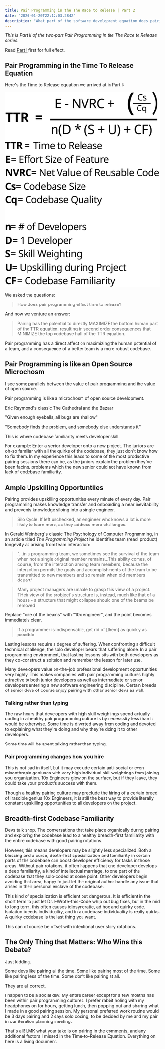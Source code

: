 ```yaml
---
title: Pair Programming in the The Race to Release | Part 2
date: "2020-01-20T22:12:03.284Z"
description: "What part of the software development equation does pairing improve?"
---
```


<i>This is Part II of the two-part Pair Programming in the The Race to Release series.</i>

Read [Part I](/race-to-release-part-1/) first for full effect.

<h2>Pair Programming in the Time To Release Equation</h2>

Here's the Time to Release equation we arrived at in Part I:

<img src="./FinalEquation.svg" alt="final_equation" class="equation">

We asked the questions:

<blockquote>How does pair programming effect time to release?</blockquote>

And now we venture an answer:

<blockquote>Pairing has the potential to directly MAXIMIZE the bottom human part of the TTR equation, resulting in second order consequences that MINIMIZE the top codebase half of the TTR equation.</blockquote>

Pair programming has a direct affect on maximizing the human potential of a team, and a consequence of a better team is a more robust codebase.

<h2>Pair Programming is like an Open Source Microchosm</h2>

I see some parallels between the value of pair programming and the value of open source.

Pair programming is like a microchosm of open source development.

Eric Raymond's classic The Cathedral and the Bazaar

"Given enough eyeballs, all bugs are shallow"

"Somebody finds the problem, and somebody else understands it."

This is where codebase familiarity meets developer skill.

For example: Enter a senior developer onto a new project. The juniors are oh-so familiar with all the quirks of the codebase, they just don't know how to fix them. In my experience this leads to some of the most productive pairing sessions there can be, as the juniors explain the problem they've been facing, problems which the new senior could not have known from lack of codebase familiarity.

<h2>Ample Upskilling Opportuntiies</h2>

Pairing provides upskilling opportunities every minute of every day. Pair programming makes knowledge transfer and onboarding a near inevitability and prevents knowledge siloing into a single engineer.

<blockquote>Silo Cycle: If left unchecked, an engineer who knows a lot is more likely to learn more, as they address more challenges.</blockquote>

In Gerald Weinberg's classic The Psychology of Computer Programming, in an article titled <i>The Programming Project</i> he identifies team (read: product) longevity as arising from team interaction:

<blockquote>"...in a programming team, we sometimes see the survival of the team when not a single original member remains...This ability comes, of course, from the interaction among team members, because the interaction permits the goals and accomplishments of the team to be transmitted to new members and so remain when old members depart"</blockquote>

<blockquote>Many project managers are unable to grasp this view of a project. THeir view of the probject's structure is, instead, much like that of a house - a structure that might collapse should one of the beams be removed</blockquote>

Replace "one of the beams" with "10x engineer", and the point becomes immediately clear.

<blockquote>If a programmer is indispensable, get rid of [them] as quickly as possible</blockquote>

Lasting lessons require a degree of suffering. When confronting a difficult technical challenge, the solo developer bears that suffering alone. In a pair programming environment, that lasting lessons sits with both developers as they co-construct a soltuion and remember the lesson for later use.

Many developers value on-the-job professional development opportunities very highly. This makes companies with pair programming cultures highly attractive to both junior developers as well as intermediate or senior developers entering a new software engineering discipline. Certain breeds of senior devs of course enjoy pairing with other senior devs as well.

<h3>Talking rather than typing</h3>

The raw hours that developers with high skill weightings spend actually coding in a healthy pair programming culture is by necesssity less than it would be otherwise. Some time is diverted away from coding and devoted to explaining what they're doing and why they're doing it to other developers.

Some time will be spent talking rather than typing.

<h3>Pair programming changes how you hire</h3>
This is not bad in itself, but it may exclude certain anti-social or even misanthropic geniuses with very high individual skill weightings from joining you organization. 10x Engineers glow on the surface, but if they leave, they could take your product's success with them.

Though a healthy pairing culture may preclude the hiring of a certain breed of irascible genius 10x Engineers, it is still the best way to provide literally constant upskilling opportunities to all developers on the project.

<h2>Breadth-first Codebase Familiarity</h2>

Devs talk shop. The conversations that take place organically during pairing and exploring the codebase lead to a healthy breadth-first familiarity with the entire codebase with good pairing rotations.

However, this means developers may be slightly less specialized. Both a blessing and a curse, depth-first specialization and familiarity in certain parts of the codebase can boost developer efficiency for tasks in those areas. Without pair rotations, it often happens that one developer develops a deep familiarity, a kind of intellectual marriage, to one part of the codebase that they solo-coded at some point. Other developers begin avoiding that area, happy to just let the original author handle any issue that arises in their personal enclave of the codebase.

This kind of specialization is efficient but dangerous. It is efficient in the short term to just let Dr. I-Wrote-this-Code whip out bug fixes, but in the mid to long term, this often causes idiosyncratic, ad hoc and quirky code. Isolation breeds individuality, and in a codebase individuality is really quirks. A quirky codebase is the last thing you want.

This can of course be offset with intentional user story rotations.

<h2>The Only Thing that Matters: Who Wins this Debate?</h2>

Just kidding.

Some devs like pairing all the time. Some like pairing most of the time. Some like pairing less of the time. Some don’t like pairing at all.

They are all correct.

I happen to be a social dev. My entire career except for a few months has been within pair programming cultures. I prefer rabbit holing with my headphones on for hours, getting lunch, then popping out and sharing what I made in a good pairing session. My personal preferred work routine would be 3 days pairing and 2 days solo coding, to be decided by me and my pair in our iteration planning meeting.

That's all! LMK what your take is on pairing in the comments, and any additional factors I missed in the Time-to-Release Equation. Everything on here is a living document.
